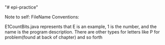 "# epi-practice" 


Note to self:
FileName Conventions:

E1CountBits.java represents that E is an example, 1 is the number, and the name is the program description.
There are other types for letters like P for problem(found at back of chapter) and so forth